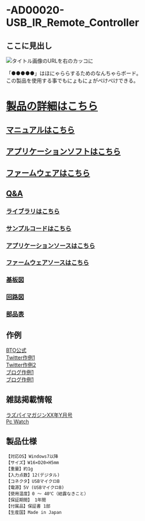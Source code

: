 # -AD00020-USB_IR_Remote_Controller

## ここに見出し

![タイトル画像のURLを右のカッコに]()

「●●●●●」はほにゃららするためのなんちゃらボード。  
この製品を使用する事でもにょもにょがぺけぺけできる。  

<!--
改行する場合、文末に半角スペース2個を置く

リンクの貼り方
[リンクになる文章](URL)
exp.
[Google](https://www.google.co.jp/)

画像の貼り方
![画像が読めない時に表示されるテキスト](画像のURL)
exp.
![bit-trade-one](https://bit-trade-one.co.jp/wp/wp-content/uploads/tcd-w/logo.png)
※先頭の"!"を忘れないこと


見出しの付け方

# 見出し1

## 見出し1-1

###　見出し1-2

# 見出し2

"#"を増やすと下位の見出しになる


-->


<!--
以下のURL内の"-ADXXXXX-Template"をリポジトリ名/ファイル名に変更 

製品によって無い情報(ライブラリへのリンクなど)は削除すること

ソフトの使い方、ライブラリの使い方などがWordなどである場合は、
各情報フォルダにMarkdown形式に起こし"Readme.md"という名前で保存すること
-->

# [製品の詳細はこちら](http://bit-trade-one.co.jp/) 

## [マニュアルはこちら](https://github.com/bit-trade-one/-ADXXXXX-Template/raw/master/Manual)

## [アプリケーションソフトはこちら](https://github.com/bit-trade-one/-ADXXXXX-Template/raw/master/App/)  

## [ファームウェアはこちら](https://github.com/bit-trade-one/-ADXXXXX-Template/raw/master/Firmware/)

## [Q&A](https://github.com/bit-trade-one/-ADXXXXX-Template/blob/master/FAQ.md)

### [ライブラリはこちら](https://github.com/bit-trade-one/-ADXXXXX-Template/raw/master/Library)  

### [サンプルコードはこちら](https://github.com/bit-trade-one/-ADXXXXX-Template/raw/master/Sample)  

### [アプリケーションソースはこちら](https://github.com/bit-trade-one/-ADXXXXX-Template/raw/master/App_source/)  

### [ファームウェアソースはこちら](https://github.com/bit-trade-one/-ADXXXXX-Template/raw/master/Firmware_source/)

### [基板図](https://github.com/bit-trade-one/-ADXXXXX-Template/blob/master/Dimensions/-ADXXXXX-Template-Dimensions.pdf)

### [回路図](https://github.com/bit-trade-one/-ADXXXXX-Templateo/blob/master/Schematics/-ADXXXXX-Template-Schematics.pdf)

### [部品表](https://github.com/bit-trade-one-ADXXXXX-Templateo/blob/master/Partslist/-ADXXXXX-Template-Partslist.md)


## 作例

[BTO公式]()  
[Twitter作例1]()  
[Twitter作例2]()  
[ブログ作例1]()  
[ブログ作例1]()  

## 雑誌掲載情報

[ラズパイマガジンXX年Y月号]()  
[Pc Watch]()

## 製品仕様
    【対応OS】Windows7以降
    【サイズ】W16×D20×H5mm
    【重量】約1g
    【入力点数】12(デジタル)
    【コネクタ】USBマイクロB
    【電源】5V (USBマイクロB)
    【使用温度】0 ～ 40℃（結露なきこと）
    【保証期間】 1年間
    【付属品】保証書 1部
    【生産国】Made in Japan
